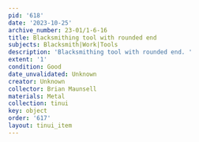 ```yaml
---
pid: '618'
date: '2023-10-25'
archive_number: 23-01/1-6-16
title: Blacksmithing tool with rounded end
subjects: Blacksmith|Work|Tools
description: 'Blacksmithing tool with rounded end. '
extent: '1'
condition: Good
date_unvalidated: Unknown
creator: Unknown
collector: Brian Maunsell
materials: Metal
collection: tinui
key: object
order: '617'
layout: tinui_item
---
```

